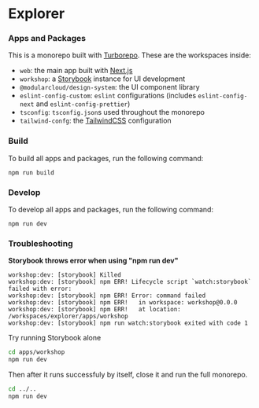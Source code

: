 # Explorer

### Apps and Packages
This is a monorepo built with [Turborepo](https://turbo.build/repo). These are the workspaces inside:
- `web`: the main app built with [Next.js](https://nextjs.org/)
- `workshop`: a [Storybook](https://storybook.js.org) instance for UI development
- `@modularcloud/design-system`: the UI component library
- `eslint-config-custom`: `eslint` configurations (includes `eslint-config-next` and `eslint-config-prettier`)
- `tsconfig`: `tsconfig.json`s used throughout the monorepo
- `tailwind-confg`: the [TailwindCSS](https://tailwindcss.com) configuration

### Build

To build all apps and packages, run the following command:

```
npm run build
```

### Develop

To develop all apps and packages, run the following command:

```
npm run dev
```

### Troubleshooting
**Storybook throws error when using "npm run dev"**
```
workshop:dev: [storybook] Killed
workshop:dev: [storybook] npm ERR! Lifecycle script `watch:storybook` failed with error: 
workshop:dev: [storybook] npm ERR! Error: command failed 
workshop:dev: [storybook] npm ERR!   in workspace: workshop@0.0.0 
workshop:dev: [storybook] npm ERR!   at location: /workspaces/explorer/apps/workshop 
workshop:dev: [storybook] npm run watch:storybook exited with code 1
```
Try running Storybook alone
```bash
cd apps/workshop
npm run dev
```
Then after it runs successfuly by itself, close it and run the full monorepo.
```bash
cd ../..
npm run dev
```